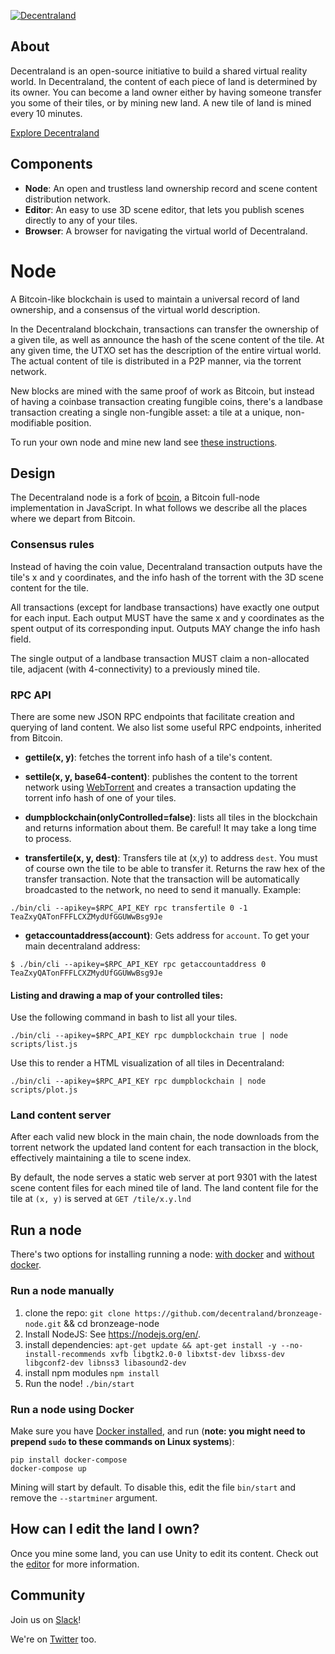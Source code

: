 [![Decentraland][logo]](https://decentraland.org/)

## About

Decentraland is an open-source initiative to build a shared virtual reality
world. In Decentraland, the content of each piece of land is determined by its
owner. You can become a land owner either by having someone transfer you some
of their tiles, or by mining new land. A new tile of land is mined every 10
minutes.

[Explore Decentraland](https://decentraland.org/app/)

## Components

* **Node**: An open and trustless land ownership record and scene content distribution network.
* **Editor**: An easy to use 3D scene editor, that lets you publish scenes directly to any of your tiles.
* **Browser**: A browser for navigating the virtual world of Decentraland.

# Node

A Bitcoin-like blockchain is used to maintain a universal record of land
ownership, and a consensus of the virtual world description.

In the Decentraland blockchain, transactions can transfer the ownership of a
given tile, as well as announce the hash of the scene content of the
tile. At any given time, the UTXO set has the description of the entire
virtual world. The actual content of tile is distributed in a P2P
manner, via the torrent network.

New blocks are mined with the same proof of work as Bitcoin, but instead of
having a coinbase transaction creating fungible coins, there's a landbase
transaction creating a single non-fungible asset: a tile at a unique,
non-modifiable position.

To run your own node and mine new land see [these instructions](#run-a-node).

## Design

The Decentraland node is a fork of [bcoin](https://github.com/bcoin-org/bcoin),
a Bitcoin full-node implementation in JavaScript. In what follows we describe
all the places where we depart from Bitcoin.

### Consensus rules

Instead of having the coin value, Decentraland transaction outputs have the
tile's x and y coordinates, and the info hash of the torrent with the 3D
scene content for the tile.

All transactions (except for landbase transactions) have exactly one output for
each input. Each output MUST have the same x and y coordinates as the spent
output of its corresponding input. Outputs MAY change the info hash field.

The single output of a landbase transaction MUST claim a non-allocated tile,
adjacent (with 4-connectivity) to a previously mined tile.

### RPC API

There are some new JSON RPC endpoints that facilitate creation and querying of land
content. We also list some useful RPC endpoints, inherited from Bitcoin. 

* **gettile(x, y)**: fetches the torrent info hash of a tile's content.

* **settile(x, y, base64-content)**: publishes the content to the torrent
network using [WebTorrent](https://github.com/feross/webtorrent) and creates a
transaction updating the torrent info hash of one of your tiles.

* **dumpblockchain(onlyControlled=false)**: lists all tiles in the blockchain and
returns information about them. Be careful! It may take a long time to process.

* **transfertile(x, y, dest)**: Transfers tile at (x,y) to address `dest`. You must of
course own the tile to be able to transfer it. Returns the raw hex of the transfer transaction.
Note that the transaction will be automatically broadcasted to the network, no need to send it
manually.
Example:
```
./bin/cli --apikey=$RPC_API_KEY rpc transfertile 0 -1 TeaZxyQATonFFFLCXZMydUfGGUWwBsg9Je
```

* **getaccountaddress(account)**: Gets address for `account`. 
To get your main decentraland address: 
```
$ ./bin/cli --apikey=$RPC_API_KEY rpc getaccountaddress 0
TeaZxyQATonFFFLCXZMydUfGGUWwBsg9Je
```

#### Listing and drawing a map of your controlled tiles:

Use the following command in bash to list all your tiles.

    ./bin/cli --apikey=$RPC_API_KEY rpc dumpblockchain true | node scripts/list.js

Use this to render a HTML visualization of all tiles in Decentraland:

    ./bin/cli --apikey=$RPC_API_KEY rpc dumpblockchain | node scripts/plot.js

### Land content server

After each valid new block in the main chain, the node downloads from the
torrent network the updated land content for each transaction in the block,
effectively maintaining a tile to scene index.

By default, the node serves a static web server at port 9301 with the latest
scene content files for each mined tile of land. The land content file for
the tile at `(x, y)` is served at `GET /tile/x.y.lnd`

## Run a node
There's two options for installing running a node: [with docker](#run-a-node-using-docker) and [without docker](#run-a-node-manually).
### Run a node manually
1. clone the repo:
`git clone https://github.com/decentraland/bronzeage-node.git` && cd bronzeage-node
2. Install NodeJS:
See https://nodejs.org/en/.
3. install dependencies:
`apt-get update && apt-get install -y --no-install-recommends xvfb libgtk2.0-0 libxtst-dev libxss-dev libgconf2-dev libnss3 libasound2-dev`
4. install npm modules
`npm install`
5. Run the node!
`./bin/start`

### Run a node using Docker
Make sure you have [Docker
installed](https://docs.docker.com/engine/installation/), and run (**note: 
you might need to prepend `sudo` to these commands on Linux systems**):

```
pip install docker-compose
docker-compose up
```

Mining will start by default. To disable this, edit the file `bin/start` and
remove the `--startminer` argument.

## How can I edit the land I own?

Once you mine some land, you can use Unity to edit its content. Check out the
[editor](https://github.com/decentraland/bronzeage-editor) for more
information.

## Community

Join us on [Slack](https://rauchg-slackin-ueglzmcnsv.now.sh/)!

We're on [Twitter](https://twitter.com/decentraland) too.

[logo]: https://raw.githubusercontent.com/decentraland/web/gh-pages/img/banner.png

